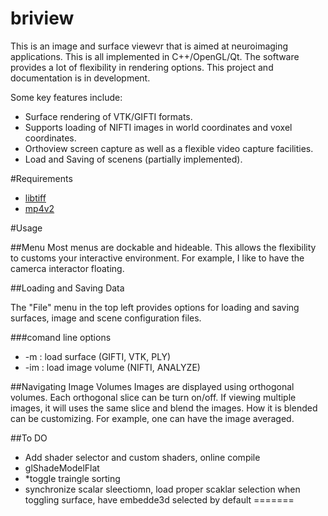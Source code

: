 briview
=======

This is an image and surface viewevr that is aimed at neuroimaging applications. This is all implemented in C++/OpenGL/Qt. The software provides a lot of flexibility in rendering options. This project and documentation is in development.

Some key features include:

- Surface rendering of VTK/GIFTI formats.
- Supports loading of NIFTI images in world coordinates and voxel coordinates.
- Orthoview screen capture as well as a flexible video capture facilities.
- Load and Saving of scenens (partially implemented).

#Requirements

* [libtiff](http://www.remotesensing.org/libtiff/v4.0.6.html)
* [mp4v2](https://code.google.com/p/mp4v2/)

#Usage

##Menu
Most menus are dockable and hideable. This allows the flexibility to customs your interactive environment. For example, I like to have the camerca interactor floating.

##Loading and Saving Data 

The "File" menu in the top left provides options for loading and saving surfaces, image and scene configuration files.

###comand line options
- -m <file> : load surface (GIFTI, VTK, PLY)
- -im <file> : load image volume (NIFTI, ANALYZE) 

##Navigating Image Volumes
Images are displayed using orthogonal volumes. Each orthogonal slice can be turn on/off. If viewing multiple images, it will uses the same slice and blend the images. How it is blended can be customizing. For example, one can have the image averaged.  
 
##To DO 
 
* Add shader selector and custom shaders, online compile
* glShadeModelFlat
* *toggle traingle sorting
* synchronize scalar sleectiomn, load proper scaklar selection when toggling surface, have embedde3d selected by default
=======
